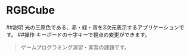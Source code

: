 # RGBCube
##説明
光の三原色である、赤・緑・青を3次元表示するアプリケーションです。
##操作
キーボードの十字キーで視点の変更ができます。

>ゲームプログラミング演習・実習の課題です。
